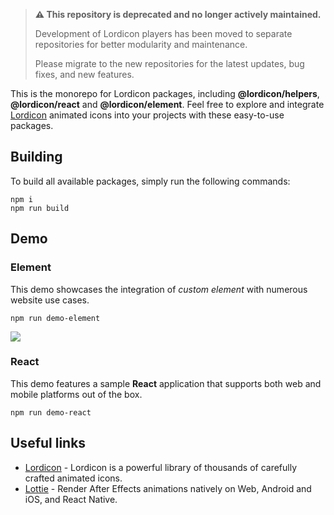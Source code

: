 > **⚠️ This repository is deprecated and no longer actively maintained.**
> 
> Development of Lordicon players has been moved to separate repositories for better modularity and maintenance.
>
> Please migrate to the new repositories for the latest updates, bug fixes, and new features.

This is the monorepo for Lordicon packages, including __@lordicon/helpers__, __@lordicon/react__ and __@lordicon/element__. 
Feel free to explore and integrate [Lordicon](https://lordicon.com/) animated icons into your projects with these easy-to-use packages.

## Building

To build all available packages, simply run the following commands:

```
npm i
npm run build
```

## Demo

### Element

This demo showcases the integration of _custom element_ with numerous website use cases.

```
npm run demo-element
```

<img src="/docs/element.gif" align="center" />

### React

This demo features a sample __React__ application that supports both web and mobile platforms out of the box.

```
npm run demo-react
```

## Useful links

- [Lordicon](https://lordicon.com/) - Lordicon is a powerful library of
  thousands of carefully crafted animated icons.
- [Lottie](https://airbnb.io/lottie) - Render After Effects animations natively
  on Web, Android and iOS, and React Native.